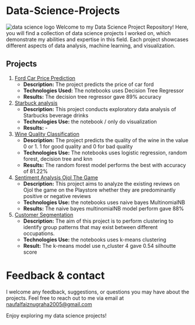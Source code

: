 # Data-Science-Projects
![data science logo](https://github.com/nopal-fz/Data-Science-Projects/assets/145373069/1e4749ed-71c0-4a59-abd3-25cca4c771ea)
Welcome to my Data Science Project Repository! Here, you will find a collection of data science projects I worked on, which demonstrate my abilities and expertise in this field. Each project showcases different aspects of data analysis, machine learning, and visualization.

## Projects
1. [Ford Car Price Prediction](https://github.com/nopal-fz/Data-Science-Projects/tree/main/Ford%20Car%20Price%20Prediction)
   - **Description:** The project predicts the price of car ford
   - **Technologies Used:** The notebooks uses Decision Tree Regressor
   - **Results:** The decision tree regressor gave 89% accuracy
2. [Starbuck analysis](https://github.com/nopal-fz/Data-Science-Projects/tree/main/Starbuck%20Analysis)
   - **Description:** This project conducts exploratory data analysis of Starbucks beverage drinks
   - **Technologies Use:** the notebook / only do visualization
   - **Results:** -
3. [Wine Quality Classification](https://github.com/nopal-fz/Data-Science-Projects/tree/main/Wine%20Quality%20Classification)
   - **Description:** The project predicts the quality of the wine in the value 0 or 1. 1 for good quality and 0 for bad quality
   - **Technologies Use:** The notebooks uses logistic regression, random forest, decision tree and knn
   - **Results:** The random forest model performs the best with accuracy of 81.22%
4. [Sentiment Analysis Ojol The Game](https://github.com/nopal-fz/Data-Science-Projects/tree/main/Sentiment%20Analysis%20Ojol%20The%20Game)
   - **Description:** This project aims to analyze the existing reviews on Ojol the game on the Playstore whether they
   are predominantly positive or negative reviews
   - **Technologies Use:** the notebooks uses naive bayes MultinomialNB
   - **Results:** The naive bayes multinomialNB model perform gave 88%
6. [Customer Segmentation](https://github.com/nopal-fz/Data-Science-Projects/tree/main/Customer%20Segmentation)
   - **Description:** The aim of this project is to perform clustering to identify group patterns that may exist between different occupations.
   - **Technologies Use:** the notebooks uses k-means clustering
   - **Result:** The k-means model use n_cluster 4 gave 0.54 silhoutte score

# Feedback & contact
I welcome any feedback, suggestions, or questions you may have about the projects. Feel free to reach out to me via email at naufalfaiznugraha2005@gmail.com

Enjoy exploring my data science projects!
